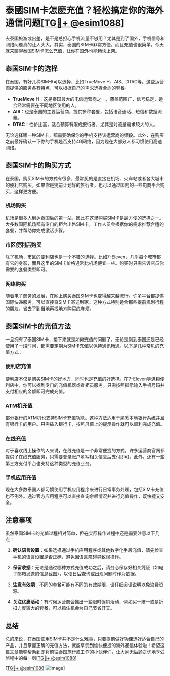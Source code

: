 # 泰國SIM卡怎麽充值？轻松搞定你的海外通信问题[[TG💪+ @esim1088](https://t.me/s/esim1088)]

去泰国旅游或出差，是不是总担心手机流量不够用？尤其是到了国外，手机信号和网络问题真的让人头大。其实，泰国的SIM卡非常方便，而且充值也很简单。今天就来聊聊泰国SIM卡怎么充值，让你在国外也能畅快上网。

## 泰国SIM卡的选择

在泰国，有好几种SIM卡可以选择，比如TrueMove H、AIS、DTAC等。这些运营商提供的服务各有特点，可以根据自己的需求选择合适的套餐。

- **TrueMove H**：这是泰国最大的电信运营商之一，覆盖范围广，信号稳定，适合经常需要在不同地区使用的人。
- **AIS**：也是泰国的主要运营商，提供多种套餐，包括语音通话、短信和数据流量。
- **DTAC**：性价比高，适合预算有限的旅行者，尤其是对流量需求较大的人。

无论选择哪一种SIM卡，都需要确保你的手机支持该运营商的频段。此外，在购买之前最好确认一下你的手机是否支持4G网络，因为现在大部分人都习惯使用高速网络。

## 泰国SIM卡的购买方式

在泰国，购买SIM卡的方式有很多，最常见的是直接在机场、火车站或者各大城市的便利店购买。如果你是提前计划好的旅行者，也可以通过国内的一些电商平台购买，这样更方便。

### 机场购买

机场是很多人到达泰国后的第一站，因此在这里购买SIM卡是最方便的选择之一。大多数国际机场都有专门的柜台出售SIM卡，工作人员会根据你的需求推荐合适的套餐，并帮助你完成激活步骤。

### 市区便利店购买

除了机场，市区的便利店也是一个不错的选择。比如7-Eleven，几乎每个城市都有它的身影，而且这里的SIM卡价格通常比机场便宜一些。购买时只需告诉店员你需要的套餐类型即可。

### 网络购买

随着电子商务的发展，在网上购买泰国SIM卡也变得越来越流行。许多平台都提供国际快递服务，可以直接将SIM卡寄送到家。这种方式特别适合那些提前规划行程的朋友，省去了到当地再找地方购买的麻烦。

## 泰国SIM卡的充值方法

一旦拥有了泰国SIM卡，接下来就是如何充值的问题了。无论是刚到泰国还是已经使用了一段时间，都需要定期为SIM卡充值以保持通讯畅通。以下是几种常见的充值方式：

### 便利店充值

便利店不仅是购买SIM卡的好地方，同时也是充值的好选择。在7-Eleven等连锁便利店中，你可以找到专门的充值机器或者柜员服务。只需按照指示输入手机号码并支付相应的金额即可完成充值。

### ATM机充值

部分银行的ATM机也支持SIM卡充值功能。这种方法适用于熟悉本地银行系统并且有银行卡的用户。只需插入银行卡，按照屏幕上的提示操作就可以顺利完成充值。

### 在线充值

对于喜欢线上操作的人来说，在线充值是一个非常便捷的方式。许多运营商官网都提供了在线充值服务，只需要登录账户填写相关信息后支付即可。此外，还有一些第三方支付平台也支持这种类型的充值业务。

### 手机应用充值

现在大多数泰国人都习惯使用手机应用程序来进行日常事务处理，包括SIM卡充值也不例外。通过官方应用程序可以直接查询余额情况并进行充值操作，既快捷又安全。

## 注意事项

虽然泰国SIM卡的充值过程相对简单，但在实际操作过程中还是需要注意以下几点：

1. **确认语言设置**：如果选择通过手机应用程序或其他数字化手段充值，请先检查手机的语言设置是否正确，避免因语言障碍导致误操作。
   
2. **保留收据**：无论是通过哪种方式充值成功之后，请务必保存好相关凭证（如电子邮箱发送的信息截图），以便日后查询或出现问题时作为依据。

3. **注意有效期**：不同的套餐可能有不同的有效期限，请仔细阅读说明以免浪费资源。

4. **关注优惠活动**：有时候运营商会推出一些限时促销活动，例如买一赠一或是折扣力度较大的套餐，可以抓住机会为自己节省开支。

## 总结

总的来说，在泰国使用SIM卡并不是什么难事，只要提前做好功课选好适合自己的产品，并且掌握正确的充值方法，就能享受到愉快便捷的海外通信体验啦！希望这篇文章能够帮助到即将前往泰国旅行或工作的小伙伴们，让大家无后顾之忧地享受旅程中的每一刻[[TG💪+ @esim1088](https://t.me/s/esim1088)] 

[[TG💪+ @esim1088](https://t.me/s/esim1088) ![Image](https://i.postimg.cc/4NQfJmqS/Snipaste-2025-05-13-00-14-12.png)]